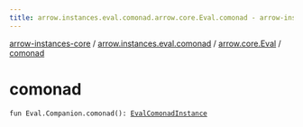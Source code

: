 ```yaml
---
title: arrow.instances.eval.comonad.arrow.core.Eval.comonad - arrow-instances-core
---
```


[arrow-instances-core](../../index.html) / [arrow.instances.eval.comonad](../index.html) / [arrow.core.Eval](index.html) / [comonad](./comonad.html)

# comonad

`fun Eval.Companion.comonad(): `[`EvalComonadInstance`](../../arrow.instances/-eval-comonad-instance/index.html)